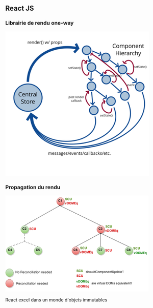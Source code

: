 ## React JS

### Librairie de rendu one-way

 <img src="slides/img/react-data-flow.svg" alt="" height="450" />


### Propagation du rendu

 <img src="slides/img/should-component-update.png" alt="" height="300"/>

React excel dans un monde d'objets immutables

